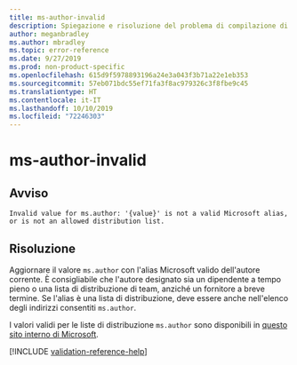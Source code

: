 ```yaml
---
title: ms-author-invalid
description: Spiegazione e risoluzione del problema di compilazione di Docs ms-author-invalid
author: meganbradley
ms.author: mbradley
ms.topic: error-reference
ms.date: 9/27/2019
ms.prod: non-product-specific
ms.openlocfilehash: 615d9f5978893196a24e3a043f3b71a22e1eb353
ms.sourcegitcommit: 57eb071bdc55ef71fa3f8ac979326c3f8fbe9c45
ms.translationtype: HT
ms.contentlocale: it-IT
ms.lasthandoff: 10/10/2019
ms.locfileid: "72246303"
---
```

# <a name="ms-author-invalid"></a>ms-author-invalid

## <a name="warning"></a>Avviso

`Invalid value for ms.author: '{value}' is not a valid Microsoft alias, or is not an allowed distribution list.`

## <a name="resolution"></a>Risoluzione

Aggiornare il valore `ms.author` con l'alias Microsoft valido dell'autore corrente. È consigliabile che l'autore designato sia un dipendente a tempo pieno o una lista di distribuzione di team, anziché un fornitore a breve termine. Se l'alias è una lista di distribuzione, deve essere anche nell'elenco degli indirizzi consentiti `ms.author`.

I valori validi per le liste di distribuzione `ms.author` sono disponibili in [questo sito interno di Microsoft](https://docsmetadatatool.azurewebsites.net/allowlists).

<!--make sure to add this file to your includes folder and verify the path-->
[!INCLUDE [validation-reference-help](includes/validation-reference-help.md)]
